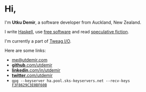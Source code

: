# Hi,

I'm **Utku Demir**, a software developer from Auckland, New Zealand.

I write [Haskell](https://github.com/utdemir), use [free software](https://github.com/utdemir/dotfiles) and read
[speculative fiction](https://www.goodreads.com/utdemir).

I'm currently a part of [Tweag I/O](https://www.tweag.io).

Here are some links:

- [me@utdemir.com](mailto:me@utdemir.com)
- [**github**.com/utdemir](https://github.com/utdemir)
- [**linkedin**.com/in/utdemir](https://linkedin.com/in/utdemir)
- [**twitter**.com/utdemir](https://twitter.com/utdemir)
- <code>gpg \-\-keyserver ha.pool.sks-keyservers.net \-\-recv-keys [F3F8629C3E0BF60B](http://ha.pool.sks-keyservers.net/pks/lookup?op=vindex&fingerprint=on&search=0xF3F8629C3E0BF60B)</code>
